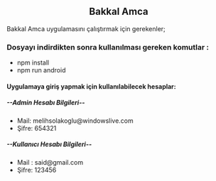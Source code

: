 <h2 align="center">Bakkal Amca</h2>
Bakkal Amca uygulamasını çalıştırmak için gerekenler;
<h3>Dosyayı indirdikten sonra kullanılması gereken komutlar :</h3>
<ul>
    <li>npm install </li>
    <li>npm run android</li>
</ul>
<h4>Uygulamaya giriş yapmak için kullanılabilecek hesaplar:</h4>
<h5>--Admin Hesabı Bilgileri--</h5>
<ul>
      <li>Mail: melihsolakoglu@windowslive.com</li> 
      <li>Şifre: 654321</li>
</ul>
<h5>--Kullanıcı Hesabı Bilgileri--</h5>
<ul>
    <li>Mail : said@gmail.com</li>
    <li>Şifre: 123456</li>
</ul>

